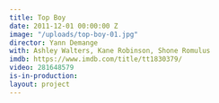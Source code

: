 ```yaml
---
title: Top Boy
date: 2011-12-01 00:00:00 Z
image: "/uploads/top-boy-01.jpg"
director: Yann Demange
with: Ashley Walters, Kane Robinson, Shone Romulus
imdb: https://www.imdb.com/title/tt1830379/
video: 281648579
is-in-production: 
layout: project
---
```



